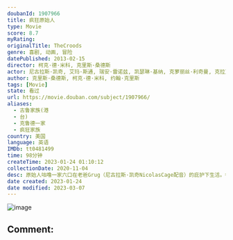 ```yaml
---
doubanId: 1907966
title: 疯狂原始人
type: Movie
score: 8.7
myRating: 
originalTitle: TheCroods
genre: 喜剧, 动画, 冒险
datePublished: 2013-02-15
director: 柯克·德·米科, 克里斯·桑德斯
actor: 尼古拉斯·凯奇, 艾玛·斯通, 瑞安·雷诺兹, 凯瑟琳·基纳, 克萝丽丝·利奇曼, 克拉克·杜克, 克里斯·桑德斯, 兰迪·汤姆, 梁家辉, 范晓萱
author: 克里斯·桑德斯, 柯克·德·米科, 约翰·克里斯
tags: [Movie]
state: 看过
url: https://movie.douban.com/subject/1907966/
aliases:
  - 古鲁家族(港
  - 台)
  - 克鲁德一家
  - 疯狂家族
country: 美国
language: 英语
IMDb: tt0481499
time: 98分钟
createTime: 2023-01-24 01:10:12
collectionDate: 2020-11-04
desc: 原始人咕噜一家六口在老爸Grug（尼古拉斯·凯奇NicolasCage配音）的庇护下生活。每天抢夺鸵鸟蛋为食，躲避野兽的追击，每晚听老爸叙述同一个故事，在山洞里过着一成不变的生活。大女儿Eep（...
date created: 2023-01-24
date modified: 2023-03-07
---
```


![image](p1867084027.jpg)

Comment:
---
